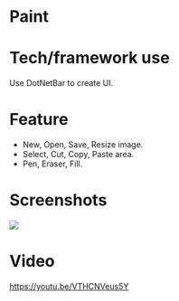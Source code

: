 # Paint

# Tech/framework use
Use DotNetBar to create UI.

# Feature
- New, Open, Save, Resize image.
- Select, Cut, Copy, Paste area.
- Pen, Eraser, Fill.

# Screenshots

<img src="https://storage.googleapis.com/randomlife2/2018/12/09/Screenshot-1.png">

# Video
https://youtu.be/VTHCNVeus5Y
